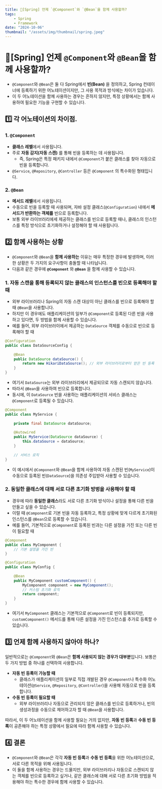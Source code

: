 ```yaml
---
title: 🍃[Spring] 언제 `@Component`와 `@Bean`을 함께 사용할까?
tags:
    - Spring
    - Framework
date: "2024-10-06"
thumbnail: "/assets/img/thumbnail/spring.jpeg"
---
```


# 🍃[Spring] 언제 `@Component`와 `@Bean`을 함께 사용할까?

- `@Component`와 `@Bean`은 둘 다 Spring에서 **빈(Bean)** 을 정의하고, Spring 컨테이너에 등록하기 위한 어노테이션이지만, 그 사용 목적과 방식에는 차이가 있습니다.
- 이 두 어노테이션을 함께 사용하는 경우는 흔하지 않지만, 특정 상황에서는 함께 사용하여 필요한 기능을 구현할 수 있습니다.

## 1️⃣ 각 어노테이션의 차이점.

### 1. `@Component`
- **클래스 레벨**에서 사용됩니다.
- 주로 **자동 감지(자동 스캔)** 를 통해 빈을 등록하는 데 사용됩니다.
    - 즉, Spring은 특정 패키지 내에서 `@Component`가 붙은 클래스를 찾아 자동으로 빈을 등록합니다.
- `@Service`, `@Repository`, `@Controller` 등은 `@Component` 의 특수화된 형태입니다.

### 2. `@Bean`
- **메서드 레벨**에서 사용됩니다.
- 수동으로 빈을 등록할 때 사용되며, 자바 설정 클래스(`@Configuration`) 내에서 **메서드가 반환하는 객체를** 빈으로 등록합니다.
- 보통 외부 라이브러리에세 제공하는 클래스를 빈으로 등록할 때나, 클래스의 인스턴스를 특정 방식으로 초기화하거나 설정해야 할 때 사용됩니다.

## 2️⃣ 함께 사용하는 상황
- `@Component`와 `@Bean`을 **함께 사용하는** 이유는 매우 특정한 경우에 발생하며, 이러한 상황은 두 가지의 요구사항이 충돌할 때 나타납니다.
- 다음과 같은 경우에 **`@Component`** 와 **`@Bean`** 을 함께 사용할 수 있습니다.

### 1. 자동 스캔을 통해 등록되지 않는 클래스의 인스턴스를 빈으로 등록해야 할 때
- 외부 라이브러리나 Spring의 자동 스캔 대상이 아닌 클래스를 빈으로 등록해야 할 때 `@Bean`을 사용합니다.
- 하지만 이 경우에도 애플리케이션의 일부가 `@Component`로 등록된 다른 빈을 사용하고 있다면, 두 방법을 함께 사용할 수 있습니다.
- 예를 들어, 외부 라이브러이에서 제공하는 `DataSource` 객체를 수동으로 빈으로 등록해야 할 때
```java
@Configuration
public class DataSourceConfig {
    
    @Bean
    public DataSource dataSource() {
        return new HikariDataSource(); // 외부 라이브러리로부터 얻은 빈 등록
    }
}
```
- 여기서 `DataSource`는 외부 라이브러리에서 제공되므로 자동 스캔되지 않습니다.
- 따라서 `@Bean`을 사용하여 빈으로 등록합니다.
- 동시에, 이 `DataSource` 빈을 사용하는 애플리케이션의 서비스 클래스는 `@Component`로 등록될 수 있습니다.

```java
@Component
public class MyService {
    
    private final DataSource dataSource;
    
    @Autowired
    public MyService(DataSource dataSource) {
        this.dataSource = dataSource;
    }
    
    // 서비스 로직
}
```
- 이 예시에서 `@Component`와 `@Bean`을 함께 사용하여 자동 스캔된 빈(`MyService`)이 수동으로 등록된 빈(`DataSource`)을 의존성 주입받아 사용할 수 있습니다.

### 2. 동일한 클래스에 대해 서로 다른 초기화 방벙을 사용해야 할 때
- 경우에 따라 **동일한 클래스**라도 서로 다른 초기화 방식이나 설정을 통해 다른 빈을 만들고 싶을 수 있습니다.
- 이럴 때 `@Component`로 기본 빈을 자동 등록하고, 특정 상황에 맞게 다르게 초기화된 인스턴스를 `@Bean`으로 등록할 수 있습니다.
- 예를 들어, 기본적으로 `@Component`로 등록된 빈과는 다른 설정을 가진 또는 다른 빈이 필요할 때
```java
@Component
public class MyComponent {
    // 기본 설정을 가진 빈
}

@Configuration
public class MyConfig {
    
    @Bean
    public MyComponent customComponent() {
        MyComponent component = new MyComponent();
        // 커스텀 초기화 로직
        return component;
    }
}
```
- 여기서 `MyComponent` 클래스는 기본적으로 `@Component`로 빈이 등록되지만, `customComponent()` 메서드를 통해 다른 설정을 가진 인스턴스를 추가로 등록할 수 있습니다.

## 3️⃣ 언제 함께 사용하지 않아야 하나?

일반적으로는 `@Component`와 `@Bean`은 **함께 사용되지 않는 경우가 대부분**입니다.
보통은 두 가지 방법 중 하나를 선택하여 사용합니다.

- **자동 빈 등록이 가능할 때**
    - 클래스가 애플리케이션의 일부로 직접 개발된 경우 `@Component`나 특수화 어노테이션(`@Service`, `@Repository`, `@Controller`)을 사용해 자동으로 빈을 등록합니다.
- **수동 빈 등록이 필요할 때**
    - 외부 라이브러리나 자동으로 관리되지 않은 클래스를 빈으로 등록하거나, 빈의 생성과정을 수동으로 제어하고자 할 때 `@Bean`을 사용합니다.

따라서, 이 두 어노테이션을 함께 사용할 필요는 거의 없지만, **자동 빈 등록**과 **수동 빈 등록**이 공존해야 하는 특정 상황에서 필요에 따라 함께 사용할 수 있습니다.

## 4️⃣ 결론
- `@Component`와 `@Bean`은 각각 **자동 빈 등록**과 **수동 빈 등록**을 위한 어노테이션으로, 서로 다른 목적을 위해 사용됩니다.
- 이 둘을 함께 사용하는 경우는 드물지만, 외부 라이브러리나 자동으로 스캔되지 않는 객체를 빈으로 등록하고 싶거나, 같은 클래스에 대해 서로 다른 초기화 방법을 적용해야 하는 특수한 경우에 함께 사용할 수 있습니다.
